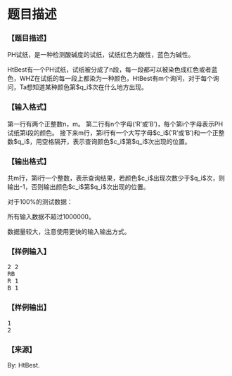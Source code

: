 # 题目描述


<h3>
【题目描述】
</h3>
<p>
PH试纸，是一种检测酸碱度的试纸，试纸红色为酸性，蓝色为碱性。
</p>
<p>
HtBest有一个PH试纸，试纸被分成了n段，每一段都可以被染色成红色或者蓝色，WHZ在试纸的每一段上都染为一种颜色，HtBest有m个询问，对于每个询问，Ta想知道某种颜色第$q_i$次在什么地方出现。
</p>
<h3>
【输入格式】
</h3>
<p>
第一行有两个正整数n，m。
第二行有n个字母(‘R’或’B’)，每个第i个字母表示PH试纸第i段的颜色。
接下来m行，第i行有一个大写字母$c_i$(‘R’或’B’)和一个正整数$q_i$，用空格隔开，表示查询颜色$c_i$第$q_i$次出现的位置。
</p>
<h3>
【输出格式】
</h3>
<p>
共m行，第i行一个整数，表示查询结果，若颜色$c_i$出现次数少于$q_i$次，则输出-1，否则输出颜色$c_i$第$q_i$次出现的位置。
</p>
<p>
对于100%的测试数据：
</p>
<p>
所有输入数据不超过1000000。
</p>
<p>
数据量较大，注意使用更快的输入输出方式。
</p>
<h3>
【样例输入】
</h3>
<pre>2 2
RB
R 1
B 1
</pre>
<h3>
【样例输出】
</h3>
<pre>1
2
</pre>
<h3>
【来源】
</h3>
<p>
By: HtBest.
</p>
